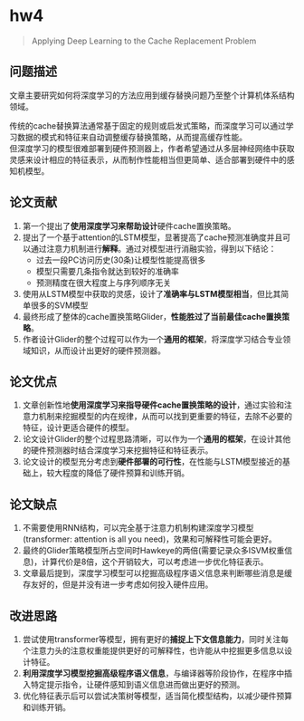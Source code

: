 # hw4
> Applying Deep Learning to the Cache Replacement Problem

## 问题描述
文章主要研究如何将深度学习的方法应用到缓存替换问题乃至整个计算机体系结构领域。  

传统的cache替换算法通常基于固定的规则或启发式策略，而深度学习可以通过学习数据的模式和特征来自动调整缓存替换策略，从而提高缓存性能。  
但深度学习的模型很难部署到硬件预测器上，作者希望通过从多层神经网络中获取灵感来设计相应的特征表示，从而制作性能相当但更简单、适合部署到硬件中的感知机模型。


## 论文贡献
1. 第一个提出了**使用深度学习来帮助设计**硬件cache置换策略。
2. 提出了一个基于attention的LSTM模型，显著提高了cache预测准确度并且可以通过注意力机制进行**解释**。通过对模型进行消融实验，得到以下结论：
   - 过去一段PC访问历史(30条)让模型性能提高很多
   - 模型只需要几条指令就达到较好的准确率
   - 预测精度在很大程度上与序列顺序无关
3. 使用从LSTM模型中获取的灵感，设计了**准确率与LSTM模型相当**，但比其简单很多的SVM模型
4. 最终形成了整体的cache置换策略Glider，**性能胜过了当前最佳cache置换策略**。
5. 作者设计Glider的整个过程可以作为一个**通用的框架**，将深度学习结合专业领域知识，从而设计出更好的硬件预测器。


## 论文优点
1. 文章创新性地**使用深度学习来指导硬件cache置换策略的设计**，通过实验和注意力机制来挖掘模型的内在规律，从而可以找到更重要的特征，去除不必要的特征，设计更适合硬件的模型。
2. 论文设计Glider的整个过程思路清晰，可以作为一个**通用的框架**，在设计其他的硬件预测器时结合深度学习来挖掘特征和特征表示。
3. 论文设计的模型充分考虑到**硬件部署的可行性**，在性能与LSTM模型接近的基础上，较大程度的降低了硬件预算和训练开销。


## 论文缺点
1. 不需要使用RNN结构，可以完全基于注意力机制构建深度学习模型(transformer: attention is all you need)，效果和可解释性可能会更好。
2. 最终的Glider策略模型所占空间时Hawkeye的两倍(需要记录众多ISVM权重信息)，计算代价是8倍，这个开销较大，可以考虑进一步优化特征表示。
3. 文章最后提到，深度学习模型可以挖掘高级程序语义信息来判断哪些消息是缓存友好的，但是并没有进一步考虑如何投入硬件应用。


## 改进思路
1. 尝试使用transformer等模型，拥有更好的**捕捉上下文信息能力**，同时关注每个注意力头的注意权重能提供更好的可解释性，也许能从中挖掘更多信息以设计特征。
2. **利用深度学习模型挖掘高级程序语义信息**，与编译器等阶段协作，在程序中插入特定提示指令，让硬件感知到语义信息进而做出更好的预测。
3. 优化特征表示后可以尝试决策树等模型，适当简化模型结构，以减少硬件预算和训练开销。
